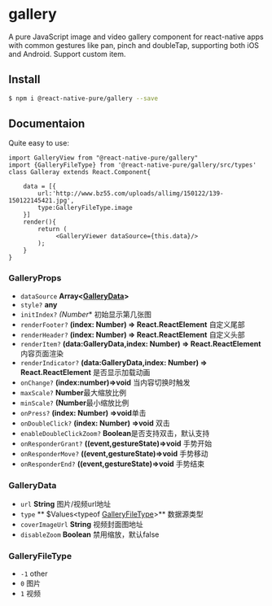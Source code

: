 # gallery

A pure JavaScript image and video gallery component for react-native apps with common gestures like pan, pinch and doubleTap, supporting both iOS and Android.
Support custom item.


## Install

```bash
$ npm i @react-native-pure/gallery --save
```

## Documentaion

Quite easy to use:

```
import GalleryView from "@react-native-pure/gallery"
import {GalleryFileType} from '@react-native-pure/gallery/src/types'
class Galleray extends React.Component{

    data = [{
        url:'http://www.bz55.com/uploads/allimg/150122/139-150122145421.jpg',
        type:GalleryFileType.image
    }]
    render(){
        return (
             <GalleryViewer dataSource={this.data}/>
        );
    }
}

```


### GalleryProps

- `dataSource` **Array<[GalleryData](#gallerydata)>**
- `style?` **any**
- `initIndex?` *(Number** 初始显示第几张图
- `renderFooter?` **(index: Number) => React.ReactElement<any>** 自定义尾部
- `renderHeader?` **(index: Number) => React.ReactElement<any>** 自定义头部
- `renderItem?` **(data:GalleryData,index: Number) => React.ReactElement<any>** 内容页面渲染
- `renderIndicator?` **(data:GalleryData,index: Number) => React.ReactElement<any>** 是否显示加载动画
- `onChange?` **(index:number)=>void** 当内容切换时触发
- `maxScale?` **Number**最大缩放比例
- `minScale?` **(Number**最小缩放比例
- `onPress?` **(index: Number) =>void**单击
- `onDoubleClick?` **(index: Number) =>void** 双击
- `enableDoubleClickZoom?` **Boolean**是否支持双击，默认支持
- `onResponderGrant?` **((event,gestureState)=>void** 手势开始
- `onResponderMove?` **((event,gestureState)=>void** 手势移动
- `onResponderEnd?` **((event,gestureState)=>void** 手势结束


### GalleryData
- `url` **String** 图片/视频url地址
- `type` ** $Values<typeof [GalleryFileType](gallerygiletype)>** 数据源类型
- `coverImageUrl` **String** 视频封面图地址
- `disableZoom` **Boolean** 禁用缩放，默认false

### GalleryFileType
- `-1` other
- `0` 图片
- `1` 视频
